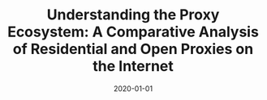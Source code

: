 ---
title: "Understanding the Proxy Ecosystem: A Comparative Analysis of Residential and Open Proxies on the Internet"
collection: publications
permalink: /publication/2020-01-01-Understanding-the-Proxy-Ecosystem-A-Comparative-Analysis-of-Residential-and-Open-Proxies-on-the-Internet
date: 2020-01-01
venue: 'IEEE Access'
paperurl: 'https://doi.org/10.1109/ACCESS.2020.3000959'
citation: ' Jinchun Choi,  Mohammed Abuhamad,  Ahmed Abusnaina,  Afsah Anwar,  Sultan Alshamrani,  Jeman Park,  Daehun Nyang,  David Mohaisen, &quot;Understanding the Proxy Ecosystem: A Comparative Analysis of Residential and Open Proxies on the Internet.&quot; IEEE Access, 2020.'
---